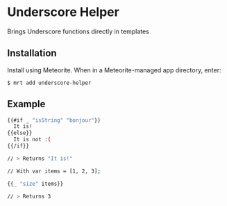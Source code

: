 Underscore Helper
=================

Brings Underscore functions directly in templates

## Installation

Install using Meteorite. When in a Meteorite-managed app directory, enter:

```
$ mrt add underscore-helper
```

## Example

``` sh
{{#if _ "isString" "bonjour"}}
  It is!
{{else}}
  It is not :(
{{/if}}

// > Returns "It is!"
```

``` sh
// With var items = [1, 2, 3];

{{_ "size" items}}

// > Returns 3
```
